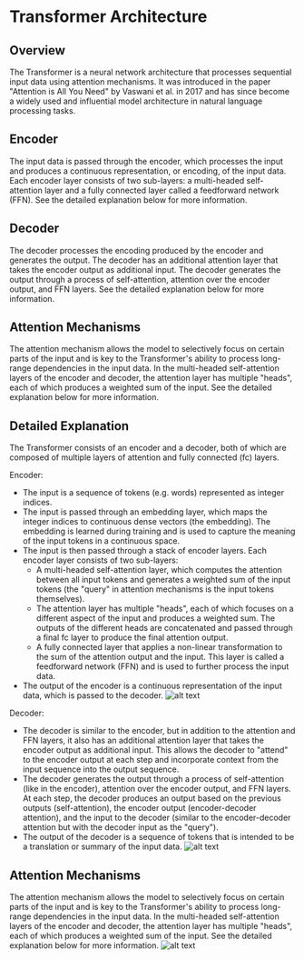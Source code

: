 # Transformer Architecture

## Overview

The Transformer is a neural network architecture that processes sequential input data using attention mechanisms. It was introduced in the paper "Attention is All You Need" by Vaswani et al. in 2017 and has since become a widely used and influential model architecture in natural language processing tasks.

## Encoder

The input data is passed through the encoder, which processes the input and produces a continuous representation, or encoding, of the input data. Each encoder layer consists of two sub-layers: a multi-headed self-attention layer and a fully connected layer called a feedforward network (FFN). See the detailed explanation below for more information.

## Decoder

The decoder processes the encoding produced by the encoder and generates the output. The decoder has an additional attention layer that takes the encoder output as additional input. The decoder generates the output through a process of self-attention, attention over the encoder output, and FFN layers. See the detailed explanation below for more information.

## Attention Mechanisms

The attention mechanism allows the model to selectively focus on certain parts of the input and is key to the Transformer's ability to process long-range dependencies in the input data. In the multi-headed self-attention layers of the encoder and decoder, the attention layer has multiple "heads", each of which produces a weighted sum of the input. See the detailed explanation below for more information.

## Detailed Explanation

The Transformer consists of an encoder and a decoder, both of which are composed of multiple layers of attention and fully connected (fc) layers.

Encoder:
- The input is a sequence of tokens (e.g. words) represented as integer indices. 
- The input is passed through an embedding layer, which maps the integer indices to continuous dense vectors (the embedding). The embedding is learned during training and is used to capture the meaning of the input tokens in a continuous space.
- The input is then passed through a stack of encoder layers. Each encoder layer consists of two sub-layers:
  - A multi-headed self-attention layer, which computes the attention between all input tokens and generates a weighted sum of the input tokens (the "query" in attention mechanisms is the input tokens themselves). 
  - The attention layer has multiple "heads", each of which focuses on a different aspect of the input and produces a weighted sum. The outputs of the different heads are concatenated and passed through a final fc layer to produce the final attention output.
  - A fully connected layer that applies a non-linear transformation to the sum of the attention output and the input. This layer is called a feedforward network (FFN) and is used to further process the input data.
- The output of the encoder is a continuous representation of the input data, which is passed to the decoder.
![alt text](https://machinelearningmastery.com/wp-content/uploads/2021/10/transformer_1.png)

Decoder:
- The decoder is similar to the encoder, but in addition to the attention and FFN layers, it also has an additional attention layer that takes the encoder output as additional input. This allows the decoder to "attend" to the encoder output at each step and incorporate context from the input sequence into the output sequence.
- The decoder generates the output through a process of self-attention (like in the encoder), attention over the encoder output, and FFN layers. At each step, the decoder produces an output based on the previous outputs (self-attention), the encoder output (encoder-decoder attention), and the input to the decoder (similar to the encoder-decoder attention but with the decoder input as the "query").
- The output of the decoder is a sequence of tokens that is intended to be a translation or summary of the input data.
![alt text](https://machinelearningmastery.com/wp-content/uploads/2021/10/transformer_2.png)


## Attention Mechanisms

The attention mechanism allows the model to selectively focus on certain parts of the input and is key to the Transformer's ability to process long-range dependencies in the input data. In the multi-headed self-attention layers of the encoder and decoder, the attention layer has multiple "heads", each of which produces a weighted sum of the input. See the detailed explanation below for more information.
![alt text](https://machinelearningmastery.com/wp-content/uploads/2021/09/tour_3.png)

